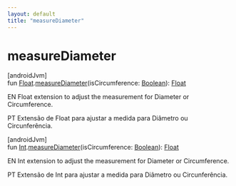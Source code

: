 ```yaml
---
layout: default
title: "measureDiameter"
---
```


# measureDiameter

[androidJvm]\
fun [Float](https://kotlinlang.org/api/core/kotlin-stdlib/kotlin/-float/index.html).[measureDiameter](measure-diameter.md)(isCircumference: [Boolean](https://kotlinlang.org/api/core/kotlin-stdlib/kotlin/-boolean/index.html)): [Float](https://kotlinlang.org/api/core/kotlin-stdlib/kotlin/-float/index.html)

EN Float extension to adjust the measurement for Diameter or Circumference.

PT Extensão de Float para ajustar a medida para Diâmetro ou Circunferência.

[androidJvm]\
fun [Int](https://kotlinlang.org/api/core/kotlin-stdlib/kotlin/-int/index.html).[measureDiameter](measure-diameter.md)(isCircumference: [Boolean](https://kotlinlang.org/api/core/kotlin-stdlib/kotlin/-boolean/index.html)): [Float](https://kotlinlang.org/api/core/kotlin-stdlib/kotlin/-float/index.html)

EN Int extension to adjust the measurement for Diameter or Circumference.

PT Extensão de Int para ajustar a medida para Diâmetro ou Circunferência.